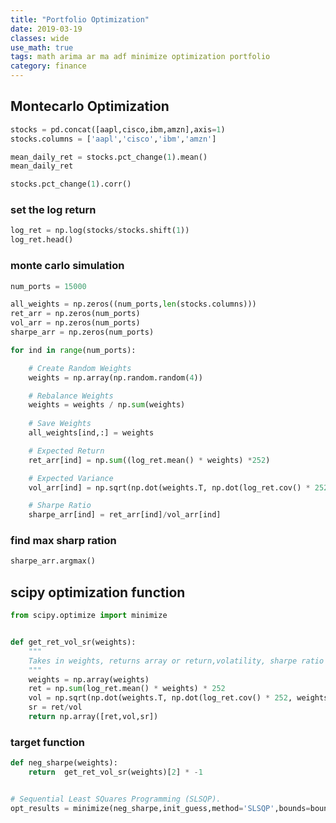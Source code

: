 ```yaml
---
title: "Portfolio Optimization"
date: 2019-03-19
classes: wide
use_math: true
tags: math arima ar ma adf minimize optimization portfolio
category: finance
---
```



## Montecarlo Optimization  

```python
stocks = pd.concat([aapl,cisco,ibm,amzn],axis=1)
stocks.columns = ['aapl','cisco','ibm','amzn']

mean_daily_ret = stocks.pct_change(1).mean()
mean_daily_ret

stocks.pct_change(1).corr()


```

### set the log return  
```python
log_ret = np.log(stocks/stocks.shift(1))
log_ret.head()
```

### monte carlo simulation  
```python
num_ports = 15000

all_weights = np.zeros((num_ports,len(stocks.columns)))
ret_arr = np.zeros(num_ports)
vol_arr = np.zeros(num_ports)
sharpe_arr = np.zeros(num_ports)

for ind in range(num_ports):

    # Create Random Weights
    weights = np.array(np.random.random(4))

    # Rebalance Weights
    weights = weights / np.sum(weights)
    
    # Save Weights
    all_weights[ind,:] = weights

    # Expected Return
    ret_arr[ind] = np.sum((log_ret.mean() * weights) *252)

    # Expected Variance
    vol_arr[ind] = np.sqrt(np.dot(weights.T, np.dot(log_ret.cov() * 252, weights)))

    # Sharpe Ratio
    sharpe_arr[ind] = ret_arr[ind]/vol_arr[ind]
```

### find max sharp ration  
```python
sharpe_arr.argmax()
```    


## scipy optimization function  
```python
from scipy.optimize import minimize


def get_ret_vol_sr(weights):
    """
    Takes in weights, returns array or return,volatility, sharpe ratio
    """
    weights = np.array(weights)
    ret = np.sum(log_ret.mean() * weights) * 252
    vol = np.sqrt(np.dot(weights.T, np.dot(log_ret.cov() * 252, weights)))
    sr = ret/vol
    return np.array([ret,vol,sr])

```

 
### target function  
```python
def neg_sharpe(weights):
    return  get_ret_vol_sr(weights)[2] * -1


# Sequential Least SQuares Programming (SLSQP).
opt_results = minimize(neg_sharpe,init_guess,method='SLSQP',bounds=bounds,constraints=cons)



```    